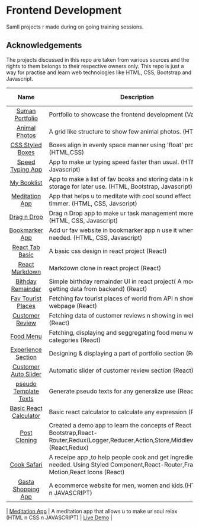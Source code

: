# Frontend Development

Samll projects r made during on going training sessions.

## Acknowledgements

The projects discussed in this repo are taken from various sources and the rights to them belongs to their respective owners only. This repo is just a way for practise and learn web technologies like HTML, CSS, Bootstrap and Javascript.

|                                                       Name                                                        | Description                                                                                                                                | Live Demo                                                                                                  |
| :---------------------------------------------------------------------------------------------------------------: | ------------------------------------------------------------------------------------------------------------------------------------------ | ---------------------------------------------------------------------------------------------------------- |
|           [Suman Portfolio](https://github.com/3Sumu/VS-Code/tree/master/AccioJob/HTML/Suman-Portfolio)           | Portfolio to showcase the frontend development (Vanilla JS)                                                                                | [Live Demo](https://3sumu.github.io/VS-Code/AccioJob/HTML/Suman-Portfolio/main.html#projects)              |
|  [Animal Photos](https://github.com/3Sumu/VS-Code/tree/master/AccioJob/HTML/Assignment/Animals%20Assignment%205)  | A grid like structure to show few animal photos. (HTML n CSS)                                                                              | [Live Demo](https://3sumu.github.io/VS-Code/AccioJob/HTML/Assignment/Animals%20Assignment%205/Animal.html) |
| [CSS Styled Boxes](https://github.com/3Sumu/VS-Code/tree/master/AccioJob/HTML/Assignment/Boxes%20Asssignment%204) | Boxes align in evenly space manner using 'float' property. (HTML,CSS)                                                                      | [Live Demo](https://3sumu.github.io/VS-Code/AccioJob/HTML/Assignment/Boxes%20Asssignment%204/Boxes.html)   |
|     [Speed Typing App](https://github.com/3Sumu/VS-Code/tree/master/AccioJob/HTML/Assignment/Speed%20Typing)      | App to make ur typing speed faster than usual. (HTML, CSS, Javascript)                                                                     | [Live Demo](https://3sumu.github.io/VS-Code/AccioJob/HTML/Assignment/Speed%20Typing/main.html)             |
|        [My Booklist](https://github.com/3Sumu/VS-Code/tree/master/AccioJob/HTML/Assignment/My%20Booklist)         | App to make a list of fav books and storing data in local storage for later use. (HTML, Bootstrap, Javascript)                             | [Live Demo](https://3sumu.github.io/VS-Code/AccioJob/HTML/Assignment/My%20Booklist/main.html)              |
|     [Meditation App](https://github.com/3Sumu/VS-Code/tree/master/AccioJob/HTML/Assignment/Meditation%20App)      | App that helps u to meditate with cool sound effect and timmer. (HTML, CSS, Javscript)                                                     | [Live Demo](https://3sumu.github.io/VS-Code/AccioJob/HTML/Assignment/Meditation%20App/index.html)          |
|       [Drag n Drop](https://github.com/3Sumu/VS-Code/tree/master/AccioJob/HTML/Assignment/Drag%20n%20Drop)        | Drag n Drop app to make ur task management more easier. (HTML, CSS, Javascript)                                                            | [Live Demo](https://3sumu.github.io/VS-Code/AccioJob/HTML/Assignment/Drag%20n%20Drop/main.html)            |
|     [Bookmarker App](https://github.com/3Sumu/VS-Code/tree/master/AccioJob/HTML/Assignment/Bookmarker%20App)      | Add ur fav website in bookmarker app n use it whenever needed. (HTML, CSS, Javascript)                                                     | [Live Demo](https://3sumu.github.io/VS-Code/AccioJob/HTML/Assignment/Bookmarker%20App/main.html)           |
|                [React Tab Basic](https://github.com/3Sumu/VS-Code/tree/master/AccioJob/React/tabs)                | A basic css design in react project (React)                                                                                                | [Live Demo](https://tabs-react-projects.netlify.app)                                                       |
|              [React Markdown](https://github.com/3Sumu/VS-Code/tree/master/AccioJob/React/markdown)               | Markdown clone in react project (React)                                                                                                    | [Live Demo](https://markdown-demo-react-app.netlify.app)                                                   |
|        [Bithday Remainder](https://github.com/3Sumu/VS-Code/tree/master/AccioJob/React/birthday-remainder)        | Simple birthday remainder UI in react project( A mock of getting data from backend) (React)                                                | [Live Demo](https://birthday-react-remainder-app.netlify.app)                                              |
|         [Fav Tourist Places](https://github.com/3Sumu/VS-Code/tree/master/AccioJob/React/tourist-places)          | Fetching fav tourist places of world from API n showing in webpage (React)                                                                 | [Live Demo](https://tourist-places-react-app.netlify.app)                                                  |
|          [Customer Review](https://github.com/3Sumu/VS-Code/tree/master/AccioJob/React/customer-review)           | Fetching data of customer reviews n showing in webpage (React)                                                                             | [Live Demo](https://customer-review-reactapp.netlify.app)                                                  |
|                [Food Menu](https://github.com/3Sumu/VS-Code/tree/master/AccioJob/React/food-menu)                 | Fetching, displaying and seggregating food menu with categories (React)                                                                    | [Live Demo](https://food-menu-react-app.netlify.app)                                                       |
|       [Experience Section](https://github.com/3Sumu/VS-Code/tree/master/AccioJob/React/experience-section)        | Designing & displaying a part of portfolio section (React)                                                                                 | [Live Demo](https://experience-section-react-app.netlify.app)                                              |
|      [Customer Auto Slider](https://github.com/3Sumu/VS-Code/tree/master/AccioJob/React/auto-slide-customer)      | Automatic slider of customer review section (React)                                                                                        | [Live Demo](https://auto-slider-react-app.netlify.app)                                                     |
|         [pseudo Template Texts](https://github.com/3Sumu/VS-Code/tree/master/AccioJob/React/pseudo-texts)         | Generate pseudo texts for any generalize use (React)                                                                                       | [Live Demo](https://pseudo-texts-react-app.netlify.app)                                                    |
|      [Basic React Calculator](https://github.com/3Sumu/VS-Code/tree/master/AccioJob/React/react-calculator)       | Basic react calculator to calculate any expression (React)                                                                                 | [Live Demo](https://react-basic-calculator-app.netlify.app)                                                |
|             [Post Cloning](https://github.com/3Sumu/VS-Code/tree/master/AccioJob/React/post-cloning)              | Created a demo app to learn the concepts of React Bootstrap,React-Router,Redux(Logger,Reducer,Action,Store,Middleware,Thunk) (React,Redux) | [Live Demo](https://post-cloning-demo-site.netlify.app)                                                    |
|              [Cook Safari](https://github.com/3Sumu/VS-Code/tree/master/AccioJob/React/cook-safari)               | A receipe app ,to help people cook and get ingredients needed. Using Styled Component,React-Router,Framer Motion,React Icons (React)       | [Live Demo](https://cook-safari.netlify.app)                                                               |
|                                              [Gasta Shopping App]()                                               | A ecommerce website for men, women and kids.(HTML n CSS n JAVASCRIPT)                                                                      | [Live Demo]()                                                                                              |

| [Meditation App](https://github.com/3Sumu/VS-Code/tree/master/AccioJob/HTML/Assignment/Meditation%20App) | A meditation app that allows u to make ur soul relax (HTML n CSS n JAVASCRIPT) | [Live Demo](https://3sumu.github.io/VS-Code/AccioJob/HTML/Assignment/Meditation%20App/index.html) |
